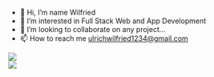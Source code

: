 - 👋 Hi, I’m name Wilfried
- 👀 I’m interested in Full Stack Web and App Development
- 💞️ I’m looking to collaborate on any project...
- 📫 How to reach me ulrichwilfried1234@gmail.com

 <div style="display:flex; flex-direction: column;">
    <img src="https://github-readme-stats.vercel.app/api?username=wilfried-237&show_icons=true&theme=merko&hide=contribs,prs" />
 
   <img src="https://github-readme-stats.vercel.app/api/top-langs/?username=anuraghazra&layout=compact" />
 </div>

